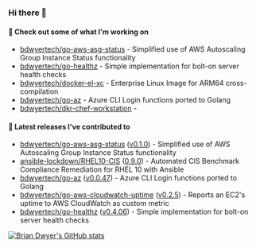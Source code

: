 ### Hi there 👋



#### 🔭 Check out some of what I'm working on

- [bdwyertech/go-aws-asg-status](https://github.com/bdwyertech/go-aws-asg-status) - Simplified use of AWS Autoscaling Group Instance Status functionality
- [bdwyertech/go-healthz](https://github.com/bdwyertech/go-healthz) - Simple implementation for bolt-on server health checks
- [bdwyertech/docker-el-xc](https://github.com/bdwyertech/docker-el-xc) - Enterprise Linux Image for ARM64 cross-compilation
- [bdwyertech/go-az](https://github.com/bdwyertech/go-az) - Azure CLI Login functions ported to Golang
- [bdwyertech/dkr-chef-workstation](https://github.com/bdwyertech/dkr-chef-workstation) - 

####  🔭  Latest releases I've contributed to

- [bdwyertech/go-aws-asg-status](https://github.com/bdwyertech/go-aws-asg-status) ([v0.1.0](https://github.com/bdwyertech/go-aws-asg-status/releases/tag/v0.1.0)) - Simplified use of AWS Autoscaling Group Instance Status functionality
- [ansible-lockdown/RHEL10-CIS](https://github.com/ansible-lockdown/RHEL10-CIS) ([0.9.0](https://github.com/ansible-lockdown/RHEL10-CIS/releases/tag/0.9.0)) - Automated CIS Benchmark Compliance Remediation for RHEL 10 with Ansible
- [bdwyertech/go-az](https://github.com/bdwyertech/go-az) ([v0.0.47](https://github.com/bdwyertech/go-az/releases/tag/v0.0.47)) - Azure CLI Login functions ported to Golang
- [bdwyertech/go-aws-cloudwatch-uptime](https://github.com/bdwyertech/go-aws-cloudwatch-uptime) ([v0.2.5](https://github.com/bdwyertech/go-aws-cloudwatch-uptime/releases/tag/v0.2.5)) - Reports an EC2&#39;s uptime to AWS CloudWatch as custom metric
- [bdwyertech/go-healthz](https://github.com/bdwyertech/go-healthz) ([v0.4.06](https://github.com/bdwyertech/go-healthz/releases/tag/v0.4.06)) - Simple implementation for bolt-on server health checks

[![Brian Dwyer's GitHub stats](https://github-readme-stats.vercel.app/api?username=bdwyertech&show_icons=true&theme=gruvbox)](https://bdwyertech.net)
